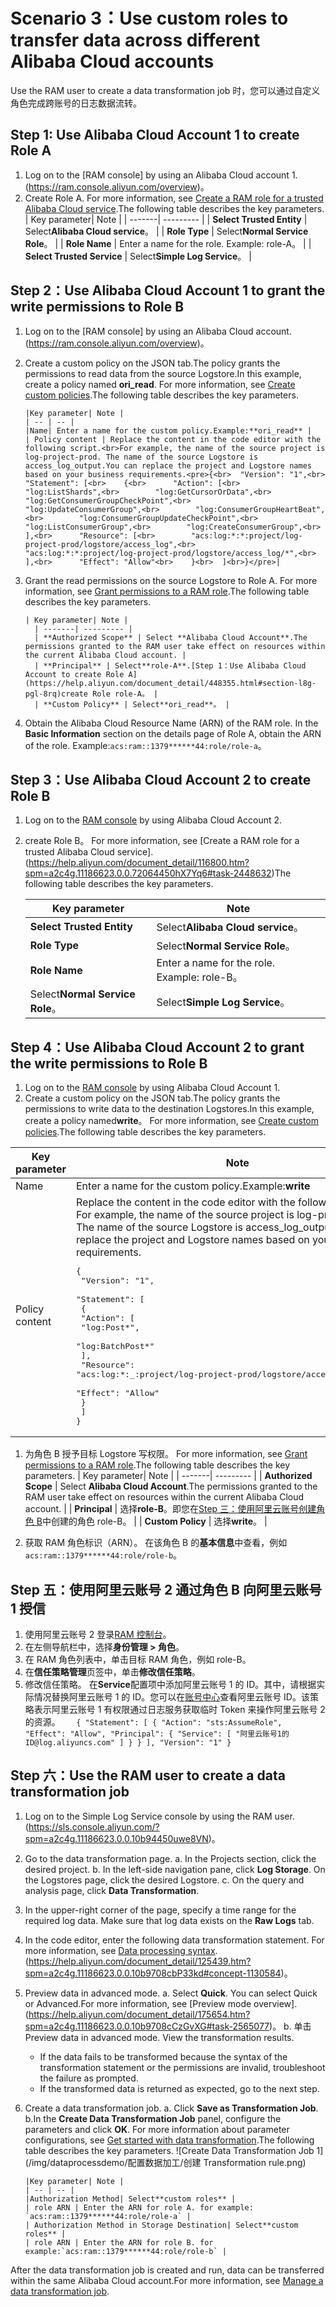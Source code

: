 # Scenario 3：Use custom roles to transfer data across different Alibaba Cloud accounts

Use the RAM user to create a data transformation job 时，您可以通过自定义角色完成跨账号的日志数据流转。

## Step 1: Use Alibaba Cloud Account 1 to create Role A

1. Log on to the [RAM console] by using an Alibaba Cloud account 1.(https://ram.console.aliyun.com/overview)。
2. Create Role A.
   For more information, see [Create a RAM role for a trusted Alibaba Cloud service](https://help.aliyun.com/document_detail/116800.htm?spm=a2c4g.11186623.0.0.16f11550FDwDIG#task-2448632).The following table describes the key parameters.
   | Key parameter| Note |
   | -------| --------- |
   | **Select Trusted Entity** | Select**Alibaba Cloud service**。 |
   | **Role Type** | Select**Normal Service Role**。 |
   | **Role Name** | Enter a name for the role. Example: role-A。 |
   | **Select Trusted Service** | Select**Simple Log Service**。 |

## Step 2：Use Alibaba Cloud Account 1 to grant the write permissions to Role B

1.  Log on to the [RAM console] by using an Alibaba Cloud account.(https://ram.console.aliyun.com/overview)。
2.  Create a custom policy on the JSON tab.The policy grants the permissions to read data from the source Logstore.In this example, create a policy named **ori_read**.
    For more information, see [Create custom policies](https://help.aliyun.com/document_detail/93733.htm?spm=a2c4g.11186623.0.0.16f11ff58fILkp#task-2149286).The following table describes the key parameters.

        |Key parameter| Note |
        | -- | -- |
        |Name| Enter a name for the custom policy.Example:**ori_read** |
        | Policy content | Replace the content in the code editor with the following script.<br>For example, the name of the source project is log-project-prod. The name of the source Logstore is access_log_output.You can replace the project and Logstore names based on your business requirements.<pre>{<br>  "Version": "1",<br>  "Statement": [<br>    {<br>      "Action": [<br>        "log:ListShards",<br>        "log:GetCursorOrData",<br>        "log:GetConsumerGroupCheckPoint",<br>        "log:UpdateConsumerGroup",<br>        "log:ConsumerGroupHeartBeat",<br>        "log:ConsumerGroupUpdateCheckPoint",<br>        "log:ListConsumerGroup",<br>        "log:CreateConsumerGroup",<br>      ],<br>      "Resource": [<br>        "acs:log:*:*:project/log-project-prod/logstore/access_log",<br>        "acs:log:*:*:project/log-project-prod/logstore/access_log/*",<br>      ],<br>      "Effect": "Allow"<br>    }<br>  ]<br>}</pre>|

3.  Grant the read permissions on the source Logstore to Role A.
    For more information, see [Grant permissions to a RAM role](https://help.aliyun.com/document_detail/116147.htm?spm=a2c4g.11186623.0.0.16f12d7ayYMcWn#task-187801).The following table describes the key parameters.

        | Key parameter| Note |
          | -------| --------- |
          | **Authorized Scope** | Select **Alibaba Cloud Account**.The permissions granted to the RAM user take effect on resources within the current Alibaba Cloud account. |
          | **Principal** | Select**role-A**.[Step 1：Use Alibaba Cloud Account to create Role A](https://help.aliyun.com/document_detail/448355.html#section-l8g-pgl-8rq)create Role role-A。 |
          | **Custom Policy** | Select**ori_read**。 |

4.  Obtain the Alibaba Cloud Resource Name (ARN) of the RAM role.
    In the **Basic Information** section on the details page of Role A, obtain the ARN of the role. Example:`acs:ram::1379******44:role/role-a`。

## Step 3：Use Alibaba Cloud Account 2 to create Role B

1. Log on to the [RAM console](https://ram.console.aliyun.com/overview) by using Alibaba Cloud Account 2.
2. create Role B。
   For more information, see [Create a RAM role for a trusted Alibaba Cloud service].(https://help.aliyun.com/document_detail/116800.htm?spm=a2c4g.11186623.0.0.72064450hX7Yq6#task-2448632)The following table describes the key parameters.

   | Key parameter                   | Note                                         |
   | ------------------------------- | -------------------------------------------- |
   | **Select Trusted Entity**       | Select**Alibaba Cloud service**。            |
   | **Role Type**                   | Select**Normal Service Role**。              |
   | **Role Name**                   | Enter a name for the role. Example: role-B。 |
   | Select**Normal Service Role**。 | Select**Simple Log Service**。               |

## Step 4：Use Alibaba Cloud Account 2 to grant the write permissions to Role B

1. Log on to the [RAM console](https://ram.console.aliyun.com/overview) by using Alibaba Cloud Account 1.
2. Create a custom policy on the JSON tab.The policy grants the permissions to write data to the destination Logstores.In this example, create a policy named**write**。
   For more information, see [Create custom policies](https://help.aliyun.com/document_detail/93733.htm?spm=a2c4g.11186623.0.0.720664a1umWb1J#task-2149286).The following table describes the key parameters.

| Key parameter  | Note                                                                                                                                                                                                                                                                                                                                                                                                                                                                                                                                        |
| -------------- | ------------------------------------------------------------------------------------------------------------------------------------------------------------------------------------------------------------------------------------------------------------------------------------------------------------------------------------------------------------------------------------------------------------------------------------------------------------------------------------------------------------------------------------------- |
| Name           | Enter a name for the custom policy.Example:**write**                                                                                                                                                                                                                                                                                                                                                                                                                                                                                        |
| Policy content | Replace the content in the code editor with the following script.<br>For example, the name of the source project is log-project-prod. The name of the source Logstore is access_log_output.You can replace the project and Logstore names based on your business requirements.<br><pre>{<br> "Version": "1", <br> "Statement": [ <br> { <br> "Action": [ <br> "log:Post*",<br> "log:BatchPost*" <br> ],<br> "Resource": "acs:log:\*:\_:project/log-project-prod/logstore/access_log_output",<br> "Effect": "Allow" <br> }<br> ]<br>} </pre> |

1. 为角色 B 授予目标 Logstore 写权限。
   For more information, see [Grant permissions to a RAM role](https://help.aliyun.com/document_detail/116147.htm?spm=a2c4g.11186623.0.0.16f12d7ayYMcWn#task-187801).The following table describes the key parameters.
   | Key parameter| Note |
   | -------| --------- |
   | **Authorized Scope** | Select **Alibaba Cloud Account**.The permissions granted to the RAM user take effect on resources within the current Alibaba Cloud account. |
   | **Principal** | 选择**role-B**。即您在[Step 三：使用阿里云账号创建角色 B](https://help.aliyun.com/document_detail/448355.html#section-jp3-5x0-7bc)中创建的角色 role-B。 |
   | **Custom Policy** | 选择**write**。 |

2. 获取 RAM 角色标识（ARN）。
   在该角色 B 的**基本信息**中查看，例如`acs:ram::1379******44:role/role-b`。

## Step 五：使用阿里云账号 2 通过角色 B 向阿里云账号 1 授信

1. 使用阿里云账号 2 登录[RAM 控制台](https://ram.console.aliyun.com/overview)。
2. 在左侧导航栏中，选择**身份管理 > 角色**。
3. 在 RAM 角色列表中，单击目标 RAM 角色，例如 role-B。
4. 在**信任策略管理**页签中，单击**修改信任策略**。
5. 修改信任策略。
   在**Service**配置项中添加阿里云账号 1 的 ID。其中，请根据实际情况替换阿里云账号 1 的 ID。您可以在[账号中心](https://account.console.aliyun.com/v2/?spm=a2c4g.11186623.0.0.1dc34450ZA4Sff#/basic-info/index)查看阿里云账号 ID。该策略表示阿里云账号 1 有权限通过日志服务获取临时 Token 来操作阿里云账号 2 的资源。
   `   {
    "Statement": [
        {
            "Action": "sts:AssumeRole",
            "Effect": "Allow",
            "Principal": {
                "Service": [
                    "阿里云账号1的ID@log.aliyuncs.com"
                ]
            }
        }
    ],
    "Version": "1"
}`

## Step 六：Use the RAM user to create a data transformation job

1.  Log on to the Simple Log Service console by using the RAM user.(https://sls.console.aliyun.com/?spm=a2c4g.11186623.0.0.10b94450uwe8VN)。
2.  Go to the data transformation page.
    a. In the Projects section, click the desired project.
    b. In the left-side navigation pane, click **Log Storage**. On the Logstores page, click the desired Logstore.
    c. On the query and analysis page, click **Data Transformation**.
3.  In the upper-right corner of the page, specify a time range for the required log data.
    Make sure that log data exists on the **Raw Logs** tab.
4.  In the code editor, enter the following data transformation statement.
    For more information, see [Data processing syntax](https://help.aliyun.com/document_detail/125439.htm?spm=a2c4g.11186623.0.0.10b9708cbP33kd#concept-1130584).(https://help.aliyun.com/document_detail/125439.htm?spm=a2c4g.11186623.0.0.10b9708cbP33kd#concept-1130584)。
5.  Preview data in advanced mode.
    a. Select **Quick**.
    You can select Quick or Advanced.For more information, see [Preview mode overview].(https://help.aliyun.com/document_detail/175654.htm?spm=a2c4g.11186623.0.0.10b9708cCzGvXG#task-2565077)。
    b. 单击 Preview data in advanced mode.
    View the transformation results.

    - If the data fails to be transformed because the syntax of the transformation statement or the permissions are invalid, troubleshoot the failure as prompted.
    - If the transformed data is returned as expected, go to the next step.

6.  Create a data transformation job.
    a. Click **Save as Transformation Job**.
    b.In the **Create Data Transformation Job** panel, configure the parameters and click **OK**.
    For more information about parameter configurations, see [Get started with data transformation](https://help.aliyun.com/document_detail/140895.htm?spm=a2c4g.11186623.0.0.10b94b411wYwnX#task-2316153).The following table describes the key parameters.
    ![Create Data Transformation Job 1](/img/dataprocessdemo/配置数据加工/创建 Transformation rule.png)

        |Key parameter| Note |
        | -- | -- |
        |Authorization Method| Select**custom roles** |
        | role ARN | Enter the ARN for role A. for example: `acs:ram::1379******44:role/role-a` |
        | Authorization Method in Storage Destination| Select**custom roles** |
        | role ARN | Enter the ARN for role B. for example:`acs:ram::1379******44:role/role-b` |

After the data transformation job is created and run, data can be transferred within the same Alibaba Cloud account.For more information, see [Manage a data transformation job](https://help.aliyun.com/document_detail/128744.htm?spm=a2c4g.11186623.0.0.10b92b0d2iORzE#task-1580295).

